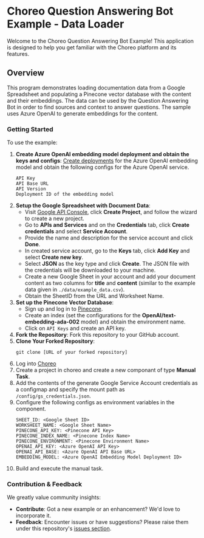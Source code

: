 # Choreo Question Answering Bot Example - Data Loader

Welcome to the Choreo Question Answering Bot Example! This application is designed to help you get familiar with the Choreo platform and its features.

## Overview

This program demonstrates loading documentation data from a Google Spreadsheet and populating a Pinecone vector database with the content and their embeddings. The data can be used by the Question Answering Bot in order to find sources and context to answer questions. The sample uses Azure OpenAI to generate embeddings for the content.

### Getting Started

To use the example:
1. **Create Azure OpenAI embedding model deployment and obtain the keys and configs**: [Create deployments](https://learn.microsoft.com/en-us/azure/ai-services/openai/how-to/create-resource?pivots=web-portal) for the Azure OpenAI embedding model and obtain the following configs for the Azure OpenAI service.
    ```
    API Key
    API Base URL
    API Version
    Deployment ID of the embedding model
    ```
2. **Setup the Google Spreadsheet with Document Data**: 
    - Visit [Google API Console](https://console.developers.google.com), click **Create Project**, and follow the wizard to create a new project.
    - Go to **APIs and Services** and on the **Credentials** tab, click **Create credentials** and select **Service Account**.
    - Provide the name and description for the service account and click **Done**.
    - In created service account, go to the **Keys** tab, click **Add Key** and select **Create new key**.
    - Select **JSON** as the key type and click **Create**. The JSON file with the credentials will be downloaded to your machine.
    - Create a new Google Sheet in your account and add your document content as two columns for **title** and **content** (similar to the example data given in `./data/example_data.csv`).
    - Obtain the SheetID from the URL and Worksheet Name.
3. **Set up the Pinecone Vector Database**:
    - Sign up and log in to [Pinecone](https://www.pinecone.io/).
    - Create an index (set the configurations for the **OpenAI/text-embedding-ada-002** model) and obtain the environment name.
    - Click on `API Keys` and create an API key.
4. **Fork the Repository**: Fork this repository to your GitHub account.
5. **Clone Your Forked Repository**:
   ```
   git clone [URL of your forked repository]
   ```
6. Log into [Choreo](https://console.choreo.dev/)
7. Create a project in choreo and create a new componant of type **Manual Task**.
8. Add the contents of the generate Google Service Account credentials as a configmap and specify the mount path as `/config/gs_credentials.json`.
9. Configure the following configs as environment variables in the component.
    ```
    SHEET_ID: <Google Sheet ID>
    WORKSHEET_NAME: <Google Sheet Name>
    PINECONE_API_KEY: <Pinecone API Key>
    PINECONE_INDEX_NAME: <Pinecone Index Name>
    PINECONE_ENVIRONMENT: <Pinecone Environment Name>
    OPENAI_API_KEY: <Azure OpenAI API Key>
    OPENAI_API_BASE: <Azure OpenAI API Base URL>
    EMBEDDING_MODEL: <Azure OpenAI Embedding Model Deployment ID>
    ```
10. Build and execute the manual task.

### Contribution & Feedback

We greatly value community insights:

- **Contribute**: Got a new example or an enhancement? We'd love to incorporate it.
- **Feedback**: Encounter issues or have suggestions? Please raise them under this repository's [issues section](https://github.com/wso2/choreo-samples/issues).
